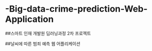 # -Big-data-crime-prediction-Web-Application
##스마트 인재 개발원 딥러닝과정 2차 프로젝트 

##날씨에 따른 범죄 예측 웹 어플리케이션 



